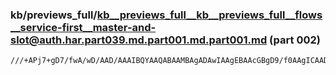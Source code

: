 ### kb/previews_full/kb__previews_full__kb__previews_full__flows__service-first__master-and-slot@auth.har.part039.md.part001.md.part001.md (part 002)

```md
///+APj7+gD7/fwA/wD/AAD/AAAIBQYAAQABAAMBAgADAwIAAgEBAAcGBgD9/f0AAgICAAD//gACAgMABgIEAAAAAAD9/v4AAgICAP///wAA/wAA/wAAAP8AAAACAQI
```

```
